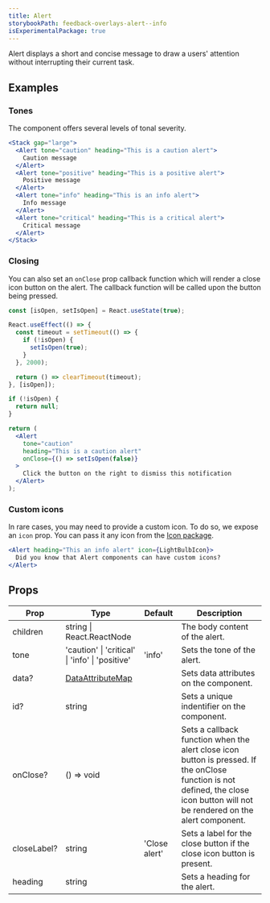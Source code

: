 ```yaml
---
title: Alert
storybookPath: feedback-overlays-alert--info
isExperimentalPackage: true
---
```


Alert displays a short and concise message to draw a users' attention without
interrupting their current task.

## Examples

### Tones

The component offers several levels of tonal severity.

```jsx live
<Stack gap="large">
  <Alert tone="caution" heading="This is a caution alert">
    Caution message
  </Alert>
  <Alert tone="positive" heading="This is a positive alert">
    Positive message
  </Alert>
  <Alert tone="info" heading="This is an info alert">
    Info message
  </Alert>
  <Alert tone="critical" heading="This is a critical alert">
    Critical message
  </Alert>
</Stack>
```

### Closing

You can also set an `onClose` prop callback function which will render a close
icon button on the alert. The callback function will be called upon the button
being pressed.

```jsx live
const [isOpen, setIsOpen] = React.useState(true);

React.useEffect(() => {
  const timeout = setTimeout(() => {
    if (!isOpen) {
      setIsOpen(true);
    }
  }, 2000);

  return () => clearTimeout(timeout);
}, [isOpen]);

if (!isOpen) {
  return null;
}

return (
  <Alert
    tone="caution"
    heading="This is a caution alert"
    onClose={() => setIsOpen(false)}
  >
    Click the button on the right to dismiss this notification
  </Alert>
);
```

### Custom icons

In rare cases, you may need to provide a custom icon. To do so, we expose an
`icon` prop. You can pass it any icon from the [Icon package](/package/icon).

```jsx live
<Alert heading="This an info alert" icon={LightBulbIcon}>
  Did you know that Alert components can have custom icons?
</Alert>
```

## Props

| Prop        | Type                                            | Default       | Description                                                                                                                                                                      |
| ----------- | ----------------------------------------------- | ------------- | -------------------------------------------------------------------------------------------------------------------------------------------------------------------------------- |
| children    | string \| React.ReactNode                       |               | The body content of the alert.                                                                                                                                                   |
| tone        | 'caution' \| 'critical' \| 'info' \| 'positive' | 'info'        | Sets the tone of the alert.                                                                                                                                                      |
| data?       | [DataAttributeMap][data-attribute-map]          |               | Sets data attributes on the component.                                                                                                                                           |
| id?         | string                                          |               | Sets a unique indentifier on the component.                                                                                                                                      |
| onClose?    | () => void                                      |               | Sets a callback function when the alert close icon button is pressed. If the onClose function is not defined, the close icon button will not be rendered on the alert component. |
| closeLabel? | string                                          | 'Close alert' | Sets a label for the close button if the close icon button is present.                                                                                                           |
| heading     | string                                          |               | Sets a heading for the alert.                                                                                                                                                    |

[data-attribute-map]:
  https://github.com/brighte-labs/spark-web/blob/e7f6f4285b4cfd876312cc89fbdd094039aa239a/packages/utils/src/internal/buildDataAttributes.ts#L1
